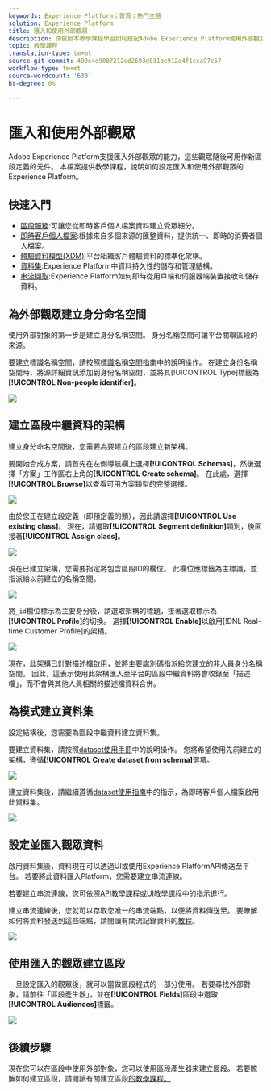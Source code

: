 ```yaml
---
keywords: Experience Platform；首頁；熱門主題
solution: Experience Platform
title: 匯入和使用外部觀眾
description: 請依照本教學課程學習如何搭配Adobe Experience Platform使用外部觀眾。
topic: 教學課程
translation-type: tm+mt
source-git-commit: 400e4d9007212ed2693d031ae912a4f1cca97c57
workflow-type: tm+mt
source-wordcount: '630'
ht-degree: 0%

---
```



# 匯入和使用外部觀眾

Adobe Experience Platform支援匯入外部觀眾的能力，這些觀眾隨後可用作新區段定義的元件。 本檔案提供教學課程，說明如何設定匯入和使用外部觀眾的Experience Platform。

## 快速入門

- [區段服務](../home.md):可讓您從即時客戶個人檔案資料建立受眾細分。
- [即時客戶個人檔案](../../profile/home.md):根據來自多個來源的匯整資料，提供統一、即時的消費者個人檔案。
- [體驗資料模型(XDM)](../../xdm/home.md):平台組織客戶體驗資料的標準化架構。
- [資料集](../../catalog/datasets/overview.md):Experience Platform中資料持久性的儲存和管理結構。
- [串流擷取](../../ingestion/streaming-ingestion/overview.md):Experience Platform如何即時從用戶端和伺服器端裝置接收和儲存資料。

## 為外部觀眾建立身分命名空間

使用外部對象的第一步是建立身分名稱空間。 身分名稱空間可讓平台關聯區段的來源。

要建立標識名稱空間，請按照[標識名稱空間指南](../../identity-service/namespaces.md#manage-namespaces)中的說明操作。 在建立身份名稱空間時，將源詳細資訊添加到身份名稱空間，並將其[!UICONTROL Type]標籤為&#x200B;**[!UICONTROL Non-people identifier]**。

![](../images/tutorials/external-audiences/identity-namespace-info.png)

## 建立區段中繼資料的架構

建立身分命名空間後，您需要為要建立的區段建立新架構。

要開始合成方案，請首先在左側導航欄上選擇&#x200B;**[!UICONTROL Schemas]**，然後選擇「方案」工作區右上角的&#x200B;**[!UICONTROL Create schema]**。 在此處，選擇&#x200B;**[!UICONTROL Browse]**&#x200B;以查看可用方案類型的完整選擇。

![](../images/tutorials/external-audiences/create-schema-browse.png)

由於您正在建立段定義（即預定義的類），因此請選擇&#x200B;**[!UICONTROL Use existing class]**。 現在，請選取&#x200B;**[!UICONTROL Segment definition]**&#x200B;類別，後面接著&#x200B;**[!UICONTROL Assign class]**。

![](../images/tutorials/external-audiences/assign-class.png)

現在已建立架構，您需要指定將包含區段ID的欄位。 此欄位應標籤為主標識，並指派給以前建立的名稱空間。

![](../images/tutorials/external-audiences/mark-primary-identifier.png)

將`_id`欄位標示為主要身分後，請選取架構的標題，接著選取標示為&#x200B;**[!UICONTROL Profile]**&#x200B;的切換。 選擇&#x200B;**[!UICONTROL Enable]**&#x200B;以啟用[!DNL Real-time Customer Profile]的架構。

![](../images/tutorials/external-audiences/schema-profile.png)

現在，此架構已針對描述檔啟用，並將主要識別碼指派給您建立的非人員身分名稱空間。 因此，這表示使用此架構匯入至平台的區段中繼資料將會收錄至「描述檔」，而不會與其他人員相關的描述檔資料合併。

## 為模式建立資料集

設定結構後，您需要為區段中繼資料建立資料集。

要建立資料集，請按照[dataset使用手冊](../../catalog/datasets/user-guide.md#create)中的說明操作。 您將希望使用先前建立的架構，遵循&#x200B;**[!UICONTROL Create dataset from schema]**&#x200B;選項。

![](../images/tutorials/external-audiences/select-schema.png)

建立資料集後，請繼續遵循[dataset使用指南](../../catalog/datasets/user-guide.md#enable-profile)中的指示，為即時客戶個人檔案啟用此資料集。

![](../images/tutorials/external-audiences/dataset-profile.png)

## 設定並匯入觀眾資料

啟用資料集後，資料現在可以透過UI或使用Experience PlatformAPI傳送至平台。 若要將此資料匯入Platform，您需要建立串流連線。

若要建立串流連線，您可依照[API教學課程](../../sources/tutorials/api/create/streaming/http.md)或[UI教學課程](../../sources/tutorials/ui/create/streaming/http.md)中的指示進行。

建立串流連線後，您就可以存取您唯一的串流端點，以便將資料傳送至。 要瞭解如何將資料發送到這些端點，請閱讀有關流記錄資料的[教程](../../ingestion/tutorials/streaming-record-data.md#ingest-data)。

![](../images/tutorials/external-audiences/get-streaming-endpoint.png)

## 使用匯入的觀眾建立區段

一旦設定匯入的觀眾後，就可以當做區段程式的一部分使用。 若要尋找外部對象，請前往「區段產生器」，並在&#x200B;**[!UICONTROL Fields]**&#x200B;區段中選取&#x200B;**[!UICONTROL Audiences]**&#x200B;標籤。

![](../images/tutorials/external-audiences/external-audiences.png)

## 後續步驟

現在您可以在區段中使用外部對象，您可以使用區段產生器來建立區段。 若要瞭解如何建立區段，請閱讀有關建立區段[的教學課程。](./create-a-segment.md)